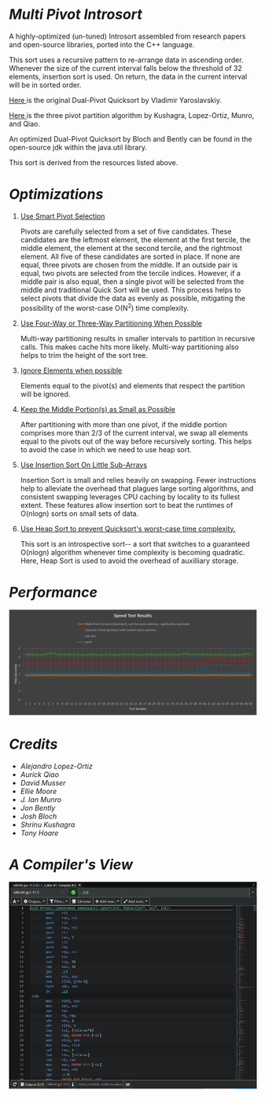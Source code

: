 # *Multi Pivot Introsort*
 
A highly-optimized (un-tuned) Introsort assembled from research papers and open-source libraries, ported into the C++ language.
         
<p>
          This sort uses a recursive pattern to re-arrange data
          in ascending order. Whenever the size of the current
          interval falls below the threshold of 32 elements,
          insertion sort is used. On return, the data in the
          current interval will be in sorted order.
          </p>
         
<p>
           <a href =
           "https://codeblab.com/wp-content/uploads/2009/09/DualPivotQuicksort.pdf"
           >
          Here
           </a>
          is the original Dual-Pivot Quicksort by Vladimir
          Yaroslavskiy.
          </p>
         
<p>
           <a href =
           "https://www.researchgate.net/publication/289974363_Multi-Pivot_Quicksort_Theory_and_Experiments"
           >
          Here
           </a>
          is the three pivot partition algorithm by Kushagra,
          Lopez-Ortiz, Munro, and Qiao.
          </p>
         
<p>
          An optimized Dual-Pivot Quicksort by Bloch and
          Bently can be found in the open-source jdk within
          the java.util library.
          </p>
         
<p>
          This sort is derived from the resources listed above.
          </p>
         
<p>
           <h1><b>
          <i>Optimizations</i>
           </b></h1>
          </p>
          <p>
           <ol>
            <li>
             <p>
              <u>
          Use Smart Pivot Selection
              </u>
             </p>
             <p>
          Pivots are carefully selected from a set of
          five candidates. These candidates are the leftmost
          element, the element at the first tercile, the middle
          element, the element at the second tercile, and the
          rightmost element. All five of these candidates are
          sorted in place. If none are equal, three pivots are
          chosen from the middle.
          If an outside pair is equal, two pivots are selected
          from the tercile indices. However, if a middle pair
          is also equal, then a single pivot will be selected from the
          middle and traditional Quick Sort will be used. This
          process helps to select pivots that divide the data
          as evenly as possible, mitigating the possibility of
          the worst-case O(N<sup>2</sup>) time complexity.
             </p>
            </li>
            <li>
             <p>
              <u>
          Use Four-Way or Three-Way Partitioning When Possible
              </u>
             </p>
             <p>
          Multi-way partitioning results in smaller intervals to
          partition in recursive calls. This makes cache hits more
          likely. Multi-way partitioning also helps to trim the
          height of the sort tree.
             </p>
            </li>
            <li>
             <p>
              <u>
          Ignore Elements when possible
              </u>
             </p>
             <p>
          Elements equal to the pivot(s) and elements that respect the 
          partition will be ignored.
             </p>
            </li>
            <li>
             <p>
              <u>
          Keep the Middle Portion(s) as Small as Possible
              </u>
             </p>
             <p>
          After partitioning with more than one pivot, if the middle
          portion comprises more than 2/3 of the current interval,
          we swap all elements equal to the pivots out of the way
          before recursively sorting. This helps to avoid the case
          in which we need to use heap sort.     
             </p>
            </li>
            <li>
             <p>
              <u>
          Use Insertion Sort On Little Sub-Arrays
              </u>
             </p>
             <p>
          Insertion Sort is small and relies heavily on swapping.
          Fewer instructions help to alleviate the overhead that
          plagues large sorting algorithms, and consistent swapping
          leverages CPU caching by locality to its fullest extent. These
          features allow insertion sort to beat the runtimes of
          O(nlogn) sorts on small sets of data.
             </p>
            </li>
              <li>
             <p>
              <u>
          Use Heap Sort to prevent Quicksort's worst-case time
          complexity.
              </u>
             </p>
             <p>
          This sort is an introspective sort-- a sort that
          switches to a guaranteed O(nlogn) algorithm whenever
          time complexity is becoming quadratic. Here, Heap Sort
          is used to avoid the overhead of auxilliary storage.
             </p>
            </li>
           </ol>
          </p>
          
# *Performance*
<p align = "center">
 <img src="/figures/test.png" />
</p>

# *Credits*
<p>
 <ul>
  <li>
   <i>
    Alejandro Lopez-Ortiz
   </i>
  </li>
  <li>
   <i>
    Aurick Qiao
   </i>
  </li>
  <li>
   <i>
    David Musser
   </i>
  </li>
  <li>
   <i>
    Ellie Moore
   </i>
  </li>
  <li>
   <i>
    J. Ian Munro
   </i>
  </li>
  <li>
   <i>
    Jon Bently
   </i>
  </li>
  <li>
   <i>
    Josh Bloch
   </i>
  </li>
  <li>
   <i>
    Shrinu Kushagra
   </i>
  </li>
  <li>
   <i>
    Tony Hoare
   </i>
  </li> 
 </ul>
</p>

# *A Compiler's View*
<a href="https://godbolt.org/z/6qvf5hqev">
 <img src="/figures/exp.png" />
</a>
